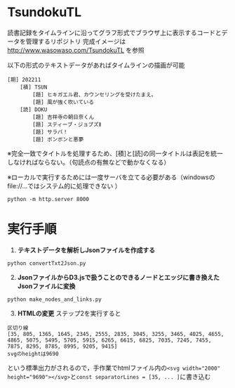 # TsundokuTL
読書記録をタイムラインに沿ってグラフ形式でブラウザ上に表示するコードとデータを管理するリポジトリ
完成イメージは http://www.wasowaso.com/TsundokuTL を参照

以下の形式のテキストデータがあればタイムラインの描画が可能
```
[期] 202211
    [積] TSUN
        [題] ヒキガエル君、カウンセリングを受けたまえ。
        [題] 風が強く吹いている
    [読] DOKU
        [題] 吉祥寺の朝日奈くん
        [題] スティーブ・ジョブズⅡ
        [題] サラバ！
        [題] ボンボンと悪夢
```
※完全一致でタイトルを処理するため、[積]と[読]の同一タイトルは表記を統一しなければならない。（句読点の有無などで動かなくなる）

※ローカルで実行するためには一度サーバを立てる必要がある（windowsのfile://...ではシステム的に処理できない ）
```
python -m http.server 8000
```
# 実行手順
1. **テキストデータを解析しJsonファイルを作成する**
  ```
  python convertTxt2Json.py
  ```
2. **JsonファイルからD3.jsで扱うことのできるノードとエッジに書き換えたJsonファイルに変換**
  ```
  python make_nodes_and_links.py
  ```
3. **HTMLの変更**
   ステップ2を実行すると
```
区切り線
[35, 805, 1365, 1645, 2345, 2555, 2835, 3045, 3255, 3465, 4025, 4655, 4865, 5075, 5495, 5705, 5915, 6265, 6615, 6825, 7035, 7245, 7455, 7875, 8295, 8785, 8995, 9205, 9415]
svgのheightは9690
```
という標準出力がされるので，手作業でhtmlファイル内の`<svg width="2000" height="9690"></svg>`と`const separatorLines = [35, ... ]`に書き込む
